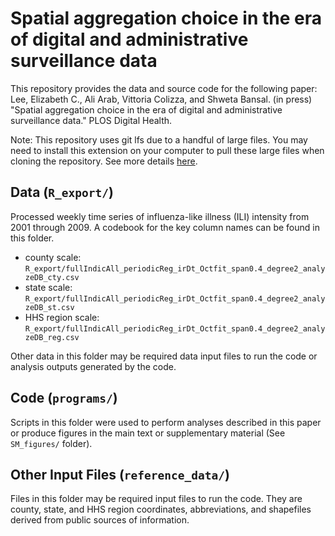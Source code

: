 # Spatial aggregation choice in the era of digital and administrative surveillance data

This repository provides the data and source code for the following paper: Lee, Elizabeth C., Ali Arab, Vittoria Colizza, and Shweta Bansal. (in press) "Spatial aggregation choice in the era of digital and administrative surveillance data." PLOS Digital Health.

Note: This repository uses git lfs due to a handful of large files. You may need to install this extension on your computer to pull these large files when cloning the repository. See more details [here](https://git-lfs.github.com/).

## Data (`R_export/`)
Processed weekly time series of influenza-like illness (ILI) intensity from 2001 through 2009. A codebook for the key column names can be found in this folder.
* county scale: `R_export/fullIndicAll_periodicReg_irDt_Octfit_span0.4_degree2_analyzeDB_cty.csv`
* state scale: `R_export/fullIndicAll_periodicReg_irDt_Octfit_span0.4_degree2_analyzeDB_st.csv`
* HHS region scale: `R_export/fullIndicAll_periodicReg_irDt_Octfit_span0.4_degree2_analyzeDB_reg.csv`

Other data in this folder may be required data input files to run the code or analysis outputs generated by the code.

## Code (`programs/`)
Scripts in this folder were used to perform analyses described in this paper or produce figures in the main text or supplementary material (See `SM_figures/` folder).

## Other Input Files (`reference_data/`)
Files in this folder may be required input files to run the code. They are county, state, and HHS region coordinates, abbreviations, and shapefiles derived from public sources of information.

